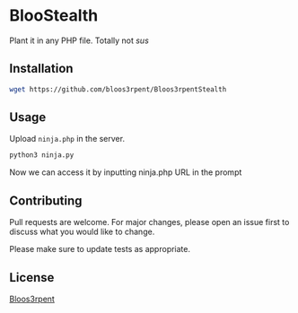 # BlooStealth
Plant it in any PHP file. Totally not *sus*

## Installation

```bash
wget https://github.com/bloos3rpent/Bloos3rpentStealth
```

## Usage

Upload `ninja.php` in the server.

```bash
python3 ninja.py
```

Now we can access it by inputting ninja.php URL in the prompt

## Contributing
Pull requests are welcome. For major changes, please open an issue first to discuss what you would like to change.

Please make sure to update tests as appropriate.

## License
[Bloos3rpent](https://github.com/bloos3rpent)

